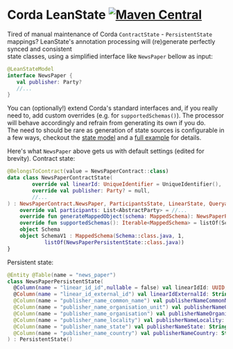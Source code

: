 # Corda LeanState [![Maven Central](https://img.shields.io/maven-central/v/com.github.manosbatsis.corda.leanstate/leanstate-contracts.svg)](https://repo1.maven.org/maven2/com/github/manosbatsis/corda/leanstate/)

Tired of manual maintenance of Corda `ContractState` - `PersistentState` mappings?
LeanState's annotation processing will (re)generate perfectly synced and consistent  
state classes, using a simplified interface like `NewsPaper` bellow as input:

```kotlin
@LeanStateModel
interface NewsPaper {
   val publisher: Party?
   //...
}
```

You can (optionally!) extend Corda's standard interfaces and, 
if you really need to, add custom overrides (e.g.  for `supportedSchemas()`). 
The processor will behave accordingly and refrain from generating its own  if you do.  
The need to should be rare as generation of state sources is configurable in a few ways,
checkout the [state model](https://manosbatsis.github.io/corda-lean-state/state-model) 
and a [full example](https://manosbatsis.github.io/corda-lean-state/full-example) 
for details.

Here's what `NewsPaper` above gets us with default settings (edited for brevity). 
Contract state:

```kotlin
@BelongsToContract(value = NewsPaperContract::class)
data class NewsPaperContractState(
        override val linearId: UniqueIdentifier = UniqueIdentifier(),
        override val publisher: Party? = null,
        //...
) : NewsPaperContract.NewsPaper, ParticipantsState, LinearState, QueryableState {
    override val participants: List<AbstractParty> = //...
    override fun generateMappedObject(schema: MappedSchema): NewsPaperPersistentState = //...
    override fun supportedSchemas(): Iterable<MappedSchema> = listOf(SchemaV1)
    object Schema
    object SchemaV1 : MappedSchema(Schema::class.java, 1,
            listOf(NewsPaperPersistentState::class.java))
}
```

Persistent state:

```kotlin
@Entity @Table(name = "news_paper")
class NewsPaperPersistentState(
  @Column(name = "linear_id_id",nullable = false) val linearIdId: UUID,
  @Column(name = "linear_id_external_id") val linearIdExternalId: String? = null,
  @Column(name = "publisher_name_common_name") val publisherNameCommonName: String? = null,
  @Column(name = "publisher_name_organisation_unit") val publisherNameOrganisationUnit: String? = null,
  @Column(name = "publisher_name_organisation") val publisherNameOrganisation: String?,
  @Column(name = "publisher_name_locality") val publisherNameLocality: String?,
  @Column(name = "publisher_name_state") val publisherNameState: String? = null,
  @Column(name = "publisher_name_country") val publisherNameCountry: String?,
) : PersistentState()

```


